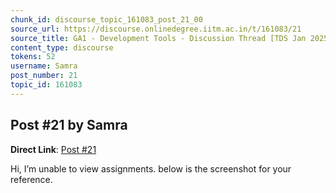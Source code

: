 ```yaml
---
chunk_id: discourse_topic_161083_post_21_00
source_url: https://discourse.onlinedegree.iitm.ac.in/t/161083/21
source_title: GA1 - Development Tools - Discussion Thread [TDS Jan 2025]
content_type: discourse
tokens: 52
username: Samra
post_number: 21
topic_id: 161083
---
```


## Post #21 by Samra

**Direct Link**: [Post #21](https://discourse.onlinedegree.iitm.ac.in/t/161083/21)

Hi, I’m unable to view assignments. below is the screenshot for your reference.
